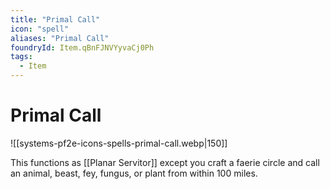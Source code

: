 ```yaml
---
title: "Primal Call"
icon: "spell"
aliases: "Primal Call"
foundryId: Item.qBnFJNVYyvaCj0Ph
tags:
  - Item
---
```


# Primal Call
![[systems-pf2e-icons-spells-primal-call.webp|150]]

This functions as [[Planar Servitor]] except you craft a faerie circle and call an animal, beast, fey, fungus, or plant from within 100 miles.
